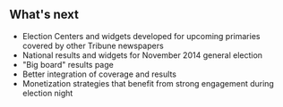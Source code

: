 ## What's next

* Election Centers and widgets developed for upcoming primaries covered by other Tribune newspapers 
* National results and widgets for November 2014 general election
* "Big board" results page
* Better integration of coverage and results
* Monetization strategies that benefit from strong engagement during election night 
